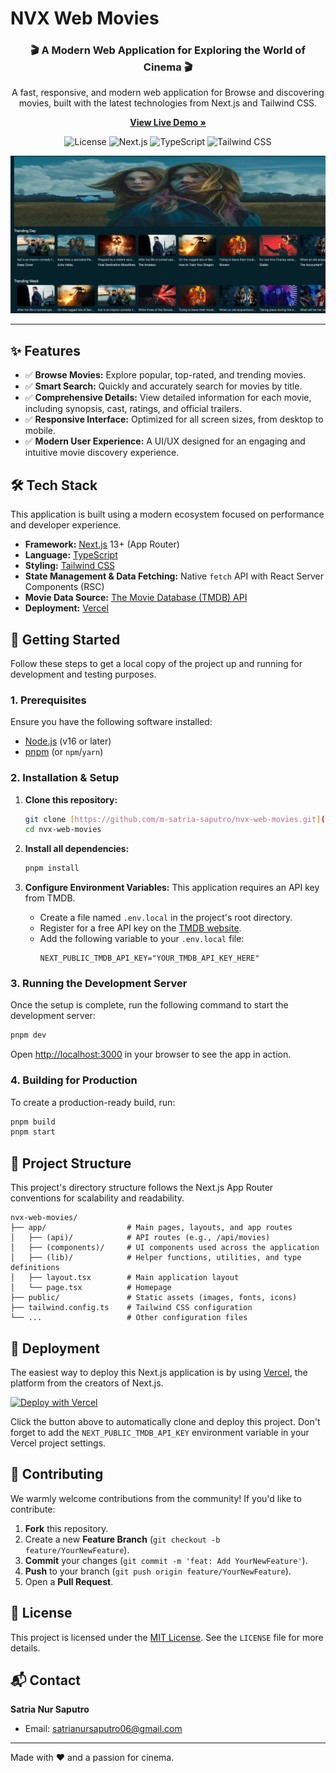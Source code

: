 # NVX Web Movies

<h3 align="center">🎬 A Modern Web Application for Exploring the World of Cinema 🎬</h3>

<p align="center">
  A fast, responsive, and modern web application for Browse and discovering movies, built with the latest technologies from Next.js and Tailwind CSS.
</p>

<p align="center">
  <a href="https://web-movie-consumption-api.vercel.app/"><strong>View Live Demo »</strong></a>
</p>

<p align="center">
  <img src="https://img.shields.io/badge/license-MIT-blue.svg" alt="License">
  <img src="https://img.shields.io/badge/Next.js-13%2B-black?logo=next.js" alt="Next.js">
  <img src="https://img.shields.io/badge/TypeScript-5.x-blue?logo=typescript" alt="TypeScript">
  <img src="https://img.shields.io/badge/Tailwind_CSS-3.x-38B2AC?logo=tailwind-css" alt="Tailwind CSS">
</p>

<p align="center">
  <img src="./img.png" alt="NVX Web Movies Showcase">
</p>

---

## ✨ Features

-   ✅ **Browse Movies:** Explore popular, top-rated, and trending movies.
-   ✅ **Smart Search:** Quickly and accurately search for movies by title.
-   ✅ **Comprehensive Details:** View detailed information for each movie, including synopsis, cast, ratings, and official trailers.
-   ✅ **Responsive Interface:** Optimized for all screen sizes, from desktop to mobile.
-   ✅ **Modern User Experience:** A UI/UX designed for an engaging and intuitive movie discovery experience.

## 🛠️ Tech Stack

This application is built using a modern ecosystem focused on performance and developer experience.

-   **Framework:** [Next.js](https://nextjs.org/) 13+ (App Router)
-   **Language:** [TypeScript](https://www.typescriptlang.org/)
-   **Styling:** [Tailwind CSS](https://tailwindcss.com/)
-   **State Management & Data Fetching:** Native `fetch` API with React Server Components (RSC)
-   **Movie Data Source:** [The Movie Database (TMDB) API](https://www.themoviedb.org/documentation/api)
-   **Deployment:** [Vercel](https://vercel.com/)

## 🚀 Getting Started

Follow these steps to get a local copy of the project up and running for development and testing purposes.

### 1. Prerequisites

Ensure you have the following software installed:
-   [Node.js](https://nodejs.org/en/) (v16 or later)
-   [pnpm](https://pnpm.io/installation) (or `npm`/`yarn`)

### 2. Installation & Setup

1.  **Clone this repository:**
    ```bash
    git clone [https://github.com/m-satria-saputro/nvx-web-movies.git](https://github.com/m-satria-saputro/nvx-web-movies.git)
    cd nvx-web-movies
    ```

2.  **Install all dependencies:**
    ```bash
    pnpm install
    ```

3.  **Configure Environment Variables:**
    This application requires an API key from TMDB.

    -   Create a file named `.env.local` in the project's root directory.
    -   Register for a free API key on the [TMDB website](https://www.themoviedb.org/signup).
    -   Add the following variable to your `.env.local` file:
        ```env
        NEXT_PUBLIC_TMDB_API_KEY="YOUR_TMDB_API_KEY_HERE"
        ```

### 3. Running the Development Server

Once the setup is complete, run the following command to start the development server:

```bash
pnpm dev
```

Open [http://localhost:3000](http://localhost:3000) in your browser to see the app in action.

### 4. Building for Production

To create a production-ready build, run:

```bash
pnpm build
pnpm start
```

## 📂 Project Structure

This project's directory structure follows the Next.js App Router conventions for scalability and readability.

```
nvx-web-movies/
├── app/                  # Main pages, layouts, and app routes
│   ├── (api)/            # API routes (e.g., /api/movies)
│   ├── (components)/     # UI components used across the application
│   ├── (lib)/            # Helper functions, utilities, and type definitions
│   ├── layout.tsx        # Main application layout
│   └── page.tsx          # Homepage
├── public/               # Static assets (images, fonts, icons)
├── tailwind.config.ts    # Tailwind CSS configuration
└── ...                   # Other configuration files
```

## 🚢 Deployment

The easiest way to deploy this Next.js application is by using [Vercel](https://vercel.com/), the platform from the creators of Next.js.

[![Deploy with Vercel](https://vercel.com/button)](https://vercel.com/)

Click the button above to automatically clone and deploy this project. Don't forget to add the `NEXT_PUBLIC_TMDB_API_KEY` environment variable in your Vercel project settings.

## 🤝 Contributing

We warmly welcome contributions from the community! If you'd like to contribute:

1.  **Fork** this repository.
2.  Create a new **Feature Branch** (`git checkout -b feature/YourNewFeature`).
3.  **Commit** your changes (`git commit -m 'feat: Add YourNewFeature'`).
4.  **Push** to your branch (`git push origin feature/YourNewFeature`).
5.  Open a **Pull Request**.

## 📄 License

This project is licensed under the [MIT License](https://opensource.org/license/mit). See the `LICENSE` file for more details.

## 📬 Contact

**Satria Nur Saputro**

-   Email: [satrianursaputro06@gmail.com](mailto:satrianursaputro06@gmail.com)

---

Made with ❤️ and a passion for cinema.